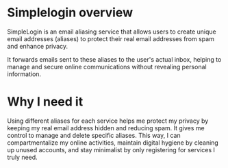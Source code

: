 # Simplelogin overview
SimpleLogin is an email aliasing service that allows users to create unique email addresses (aliases) to protect their real email addresses from spam and enhance privacy.

It forwards emails sent to these aliases to the user's actual inbox, helping to manage and secure online communications without revealing personal information.

# Why I need it
Using different aliases for each service helps me protect my privacy by keeping my real email address hidden and reducing spam. It gives me control to manage and delete specific aliases. This way, I can compartmentalize my online activities, maintain digital hygiene by cleaning up unused accounts, and stay minimalist by only registering for services I truly need.
